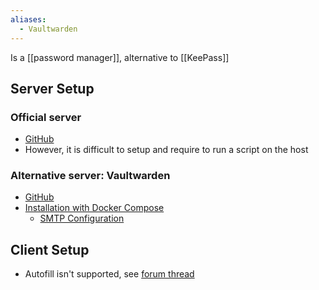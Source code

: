 ```yaml
---
aliases:
  - Vaultwarden
---
```

Is a [[password manager]], alternative to [[KeePass]]
## Server Setup
### Official server
- [GitHub](https://github.com/bitwarden/server)
- However, it is difficult to setup and require to run a script on the host
### Alternative server: Vaultwarden
- [GitHub](https://github.com/dani-garcia/vaultwarden)
- [Installation with Docker Compose](https://github.com/dani-garcia/vaultwarden/wiki/Using-Docker-Compose)
	- [SMTP Configuration](https://github.com/dani-garcia/vaultwarden/wiki/SMTP-Configuration)
## Client Setup
- Autofill isn't supported, see [forum thread](https://community.bitwarden.com/t/auto-type-autofill-for-logging-into-other-desktop-apps/158)